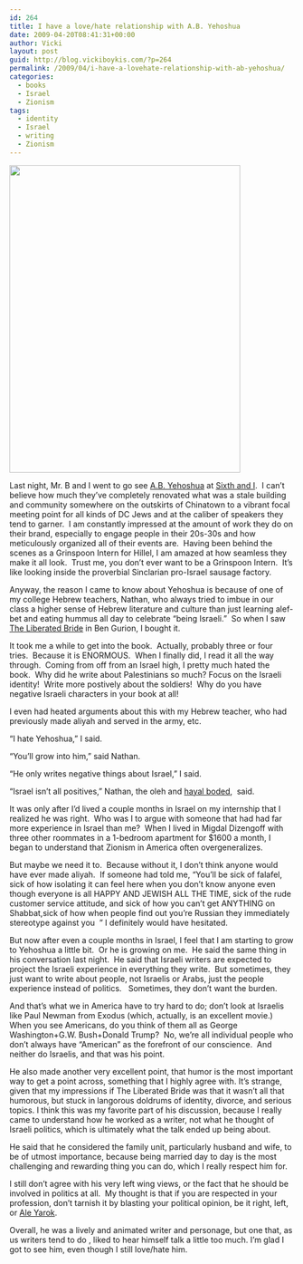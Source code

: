 ```yaml
---
id: 264
title: I have a love/hate relationship with A.B. Yehoshua
date: 2009-04-20T08:41:31+00:00
author: Vicki
layout: post
guid: http://blog.vickiboykis.com/?p=264
permalink: /2009/04/i-have-a-lovehate-relationship-with-ab-yehoshua/
categories:
  - books
  - Israel
  - Zionism
tags:
  - identity
  - Israel
  - writing
  - Zionism
---
```

<img class="aligncenter" title="At Sixthand I" src="http://lh6.ggpht.com/_6vWF4G_ucFc/Sevh0Un9JxI/AAAAAAAAFWk/m1-3uM9xhxs/s640/DSC01230.JPG" alt="" width="408" height="543" />

Last night, Mr. B and I went to go see [A.B. Yehoshua](http://en.wikipedia.org/wiki/A._B._Yehoshua) at [Sixth and I](http://www.sixthandi.org/).  I can&#8217;t believe how much they&#8217;ve completely renovated what was a stale building and community somewhere on the outskirts of Chinatown to a vibrant focal meeting point for all kinds of DC Jews and at the caliber of speakers they tend to garner.  I am constantly impressed at the amount of work they do on their brand, especially to engage people in their 20s-30s and how meticulously organized all of their events are.  Having been behind the scenes as a Grinspoon Intern for Hillel, I am amazed at how seamless they make it all look.  Trust me, you don&#8217;t ever want to be a Grinspoon Intern.  It&#8217;s like looking inside the proverbial Sinclarian pro-Israel sausage factory.

Anyway, the reason I came to know about Yehoshua is because of one of my college Hebrew teachers, Nathan, who always tried to imbue in our class a higher sense of Hebrew literature and culture than just learning alef-bet and eating hummus all day to celebrate &#8220;being Israeli.&#8221;  So when I saw [The Liberated Bride](http://books.google.com/books?id=6vU7Q597x2QC&dq=Abraham+B+Yehoshua&printsec=frontcover&source=an&hl=en&ei=c3HsSYjjCoyjtgex9ezABQ&sa=X&oi=book_result&ct=result&resnum=4#PPA3,M1) in Ben Gurion, I bought it.

It took me a while to get into the book.  Actually, probably three or four tries.  Because it is ENORMOUS.  When I finally did, I read it all the way through.  Coming from off from an Israel high, I pretty much hated the book.  Why did he write about Palestinians so much? Focus on the Israeli identity!  Write more postively about the soldiers!  Why do you have negative Israeli characters in your book at all!

I even had heated arguments about this with my Hebrew teacher, who had previously made aliyah and served in the army, etc.

&#8220;I hate Yehoshua,&#8221; I said.

&#8220;You&#8217;ll grow into him,&#8221; said Nathan.

&#8220;He only writes negative things about Israel,&#8221; I said.

&#8220;Israel isn&#8217;t all positives,&#8221; Nathan, the oleh and [hayal boded](http://www.hagshama.org.il/en/resources/view.asp?id=360),  said.

It was only after I&#8217;d lived a couple months in Israel on my internship that I realized he was right.  Who was I to argue with someone that had had far more experience in Israel than me?  When I lived in Migdal Dizengoff with three other roommates in a 1-bedroom apartment for $1600 a month, I began to understand that Zionism in America often overgeneralizes.

But maybe we need it to.  Because without it, I don&#8217;t think anyone would have ever made aliyah.  If someone had told me, &#8220;You&#8217;ll be sick of falafel, sick of how isolating it can feel here when you don&#8217;t know anyone even though everyone is all HAPPY AND JEWISH ALL THE TIME, sick of the rude customer service attitude, and sick of how you can&#8217;t get ANYTHING on Shabbat,sick of how when people find out you&#8217;re Russian they immediately stereotype against you  &#8221; I definitely would have hesitated.

But now after even a couple months in Israel, I feel that I am starting to grow to Yehoshua a little bit.  Or he is growing on me.  He said the same thing in his conversation last night.  He said that Israeli writers are expected to project the Israeli experience in everything they write.  But sometimes, they just want to write about people, not Israelis or Arabs, just the people experience instead of politics.   Sometimes, they don&#8217;t want the burden.

And that&#8217;s what we in America have to try hard to do; don&#8217;t look at Israelis like Paul Newman from Exodus (which, actually, is an excellent movie.)  When you see Americans, do you think of them all as George Washington+G.W. Bush+Donald Trump?  No, we&#8217;re all individual people who don&#8217;t always have &#8220;American&#8221; as the forefront of our conscience.  And neither do Israelis, and that was his point.

He also made another very excellent point, that humor is the most important way to get a point across, something that I highly agree with. It&#8217;s strange, given that my impressions if The Liberated Bride was that it wasn&#8217;t all that humorous, but stuck in langorous doldrums of identity, divorce, and serious topics. I think this was my favorite part of his discussion, because I really came to understand how he worked as a writer, not what he thought of Israeli politics, which is ultimately what the talk ended up being about.

He said that he considered the family unit, particularly husband and wife, to be of utmost importance, because being married day to day is the most challenging and rewarding thing you can do, which I really respect him for.

I still don&#8217;t agree with his very left wing views, or the fact that he should be involved in politics at all.  My thought is that if you are respected in your profession, don&#8217;t tarnish it by blasting your political opinion, be it right, left, or [Ale Yarok](http://en.wikipedia.org/wiki/Ale_Yarok).

Overall, he was a lively and animated writer and personage, but one that, as us writers tend to do , liked to hear himself talk a little too much. I&#8217;m glad I got to see him, even though I still love/hate him.